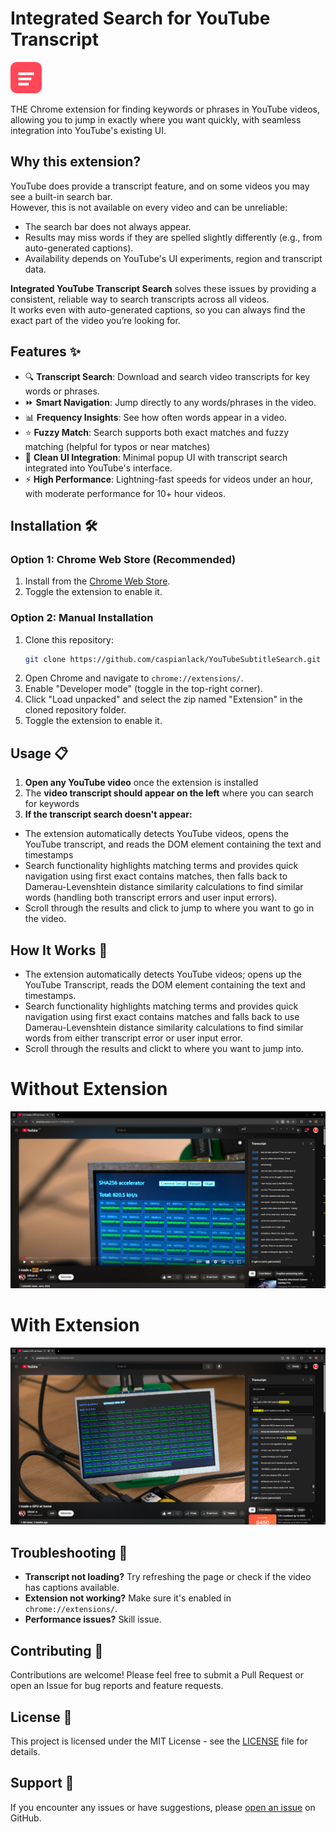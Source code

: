 # Integrated Search for YouTube Transcript

<img src="Extension/assets/logo.png" width="50" alt="Extension Logo">

THE Chrome extension for finding keywords or phrases in YouTube videos, allowing you to jump in exactly where you want quickly, with seamless integration into YouTube's existing UI.

## Why this extension?

YouTube does provide a transcript feature, and on some videos you may see a built-in search bar.  
However, this is not available on every video and can be unreliable:

- The search bar does not always appear.
- Results may miss words if they are spelled slightly differently (e.g., from auto-generated captions).
- Availability depends on YouTube's UI experiments, region and transcript data.

**Integrated YouTube Transcript Search** solves these issues by providing a consistent, reliable way to search transcripts across all videos.  
It works even with auto-generated captions, so you can always find the exact part of the video you’re looking for.

## Features ✨

- 🔍 **Transcript Search**: Download and search video transcripts for key words or phrases.
- ⏩ **Smart Navigation**: Jump directly to any words/phrases in the video.
- 📊 **Frequency Insights**: See how often words appear in a video.
- ⭐ **Fuzzy Match**: Search supports both exact matches and fuzzy matching (helpful for typos or near matches)
- 🎨 **Clean UI Integration**: Minimal popup UI with transcript search integrated into YouTube's interface.
- ⚡ **High Performance**: Lightning-fast speeds for videos under an hour, with moderate performance for 10+ hour videos.

## Installation 🛠️

### Option 1: Chrome Web Store (Recommended)
1. Install from the [Chrome Web Store](https://chromewebstore.google.com/detail/youtube-transcript-search/pefodabjgdohmfnaiifenaboaijhfkdd).
2. Toggle the extension to enable it.

### Option 2: Manual Installation
1. Clone this repository:
   ```bash
   git clone https://github.com/caspianlack/YouTubeSubtitleSearch.git
   ```
2. Open Chrome and navigate to `chrome://extensions/`.
3. Enable "Developer mode" (toggle in the top-right corner).
4. Click "Load unpacked" and select the zip named "Extension" in the cloned repository folder.
5. Toggle the extension to enable it.

## Usage 📋

1. **Open any YouTube video** once the extension is installed
2. The **video transcript should appear on the left** where you can search for keywords
3. **If the transcript search doesn't appear:**
- The extension automatically detects YouTube videos, opens the YouTube transcript, and reads the DOM element containing the text and timestamps
- Search functionality highlights matching terms and provides quick navigation using first exact contains matches, then falls back to Damerau-Levenshtein distance similarity calculations to find similar words (handling both transcript errors and user input errors).
- Scroll through the results and click to jump to where you want to go in the video.

## How It Works 🔧

- The extension automatically detects YouTube videos; opens up the YouTube Transcript, reads the DOM element containing the text and timestamps.
- Search functionality highlights matching terms and provides quick navigation using first exact contains matches and falls back to use Damerau-Levenshtein distance similarity calculations to find similar words from either transcript error or user input error.
- Scroll through the results and clickt to where you want to jump into.

# Without Extension
![Alt text](demo/withoutextension.png)
# With Extension
![Alt text](demo/withextension.png)

## Troubleshooting 🐛

- **Transcript not loading?** Try refreshing the page or check if the video has captions available.
- **Extension not working?** Make sure it's enabled in `chrome://extensions/`.
- **Performance issues?** Skill issue.

## Contributing 🤝

Contributions are welcome! Please feel free to submit a Pull Request or open an Issue for bug reports and feature requests.

## License 📄

This project is licensed under the MIT License - see the [LICENSE](LICENSE) file for details.

## Support 💬

If you encounter any issues or have suggestions, please [open an issue](https://github.com/caspianlack/YouTubeSubtitleSearch/issues) on GitHub.
